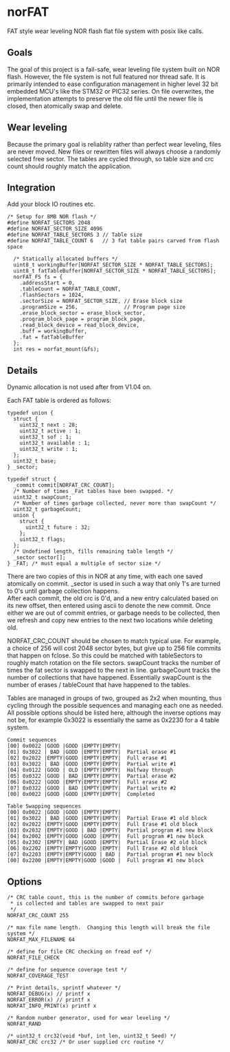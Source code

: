 # norFAT
FAT style wear leveling NOR flash flat file system with posix like calls.

## Goals

The goal of this project is a fail-safe, wear leveling file system built on NOR flash. 
However, the file system is not full featured nor thread safe.  It is primarily intended to ease configuration management in 
higher level 32 bit embedded MCU's like the STM32 or PIC32 series. On file overwrites, the
implementation attempts to preserve the old file until the newer file is closed, then
atomically swap and delete.

## Wear leveling
Because the primary goal is reliablity rather than perfect wear leveling, files are never moved.
New files or rewritten files will always choose a randomly selected free sector. 
The tables are cycled through, so table size and crc count should roughly match the 
application.

## Integration
Add your block IO routines etc.
```
/* Setup for 8MB NOR flash */
#define NORFAT_SECTORS 2048
#define NORFAT_SECTOR_SIZE 4096
#define NORFAT_TABLE_SECTORS 3 // Table size
#define NORFAT_TABLE_COUNT 6   // 3 fat table pairs carved from flash space

  /* Statically allocated buffers */
  uint8_t workingBuffer[NORFAT_SECTOR_SIZE * NORFAT_TABLE_SECTORS];
  uint8_t fatTableBuffer[NORFAT_SECTOR_SIZE * NORFAT_TABLE_SECTORS];
  norFAT_FS fs = {
    .addressStart = 0,
    .tableCount = NORFAT_TABLE_COUNT,
    .flashSectors = 1024,
    .sectorSize = NORFAT_SECTOR_SIZE, // Erase block size
    .programSize = 256,               // Program page size
    .erase_block_sector = erase_block_sector,
    .program_block_page = program_block_page,
    .read_block_device = read_block_device,
    .buff = workingBuffer,
    .fat = fatTableBuffer
  };
  int res = norfat_mount(&fs);
```

## Details

Dynamic allocation is not used after from V1.04 on.

Each FAT table is ordered as follows:
```
typedef union {
  struct {
    uint32_t next : 28;
    uint32_t active : 1;
    uint32_t sof : 1;
    uint32_t available : 1;
    uint32_t write : 1;
  };
  uint32_t base;
} _sector;

typedef struct {
  _commit commit[NORFAT_CRC_COUNT];
  /* Number of times _Fat tables have been swapped. */
  uint32_t swapCount;
  /* Number of times garbage collected, never more than swapCount */
  uint32_t garbageCount;
  union {
    struct {
      uint32_t future : 32;
    };
    uint32_t flags;
  };
  /* Undefined length, fills remaining table length */
  _sector sector[]; 
} _FAT; /* must equal a multiple of sector size */
```
There are two copies of this in NOR at any time, with each one 
saved atomically on commit.  _sector is used in such a way that 
only 1's are turned to 0's until garbage collection happens.  
After each commit, the old crc is 0'd, and a new entry calculated 
based on its new offset, then entered using ascii to denote the 
new commit.  Once either we are out of commit entries, or garbage 
needs to be collected, then we refresh and copy new entries to the 
next two locations while deleting old.

NORFAT_CRC_COUNT should be chosen to match typical use.  For example, 
a choice of 256 will cost 2048 sector bytes, but give up to 256 file
commits that happen on fclose.  So this could be matched with
tableSectors to roughly match rotation on the file sectors.  swapCount
tracks the number of times the fat sector is swapped to the next in line.
garbageCount tracks the number of collections that have happened.  Essentially
swapCount is the number of erases /  tableCount that have happened to the 
tables.

Tables are managed in groups of two, grouped as 2x2 when mounting, thus
cycling through the possible sequences and managing each one as needed.
All possible options should be listed here, although the inverse options
may not be, for example 0x3022 is essentially the same as 0x2230 for a
4 table system.

```
Commit sequences
[00] 0x0022 |GOOD |GOOD |EMPTY|EMPTY|
[01] 0x3022 | BAD |GOOD |EMPTY|EMPTY|  Partial erase #1
[02] 0x2022 |EMPTY|GOOD |EMPTY|EMPTY|  Full erase #1
[03] 0x3022 | BAD |GOOD |EMPTY|EMPTY|  Partial write #1
[04] 0x0122 |GOOD | OLD |EMPTY|EMPTY|  Halfway through
[05] 0x0322 |GOOD | BAD |EMPTY|EMPTY|  Partial erase #2
[06] 0x0222 |GOOD |EMPTY|EMPTY|EMPTY|  Full erase #2
[07] 0x0322 |GOOD | BAD |EMPTY|EMPTY|  Partial write #2
[00] 0x0022 |GOOD |GOOD |EMPTY|EMPTY|  Completed  

Table Swapping sequences
[00] 0x0022 |GOOD |GOOD |EMPTY|EMPTY|
[01] 0x3022 | BAD |GOOD |EMPTY|EMPTY|  Partial Erase #1 old block
[02] 0x2022 |EMPTY|GOOD |EMPTY|EMPTY|  Full Erase #1 old block
[03] 0x2032 |EMPTY|GOOD | BAD |EMPTY|  Partial program #1 new block
[04] 0x2002 |EMPTY|GOOD |GOOD |EMPTY|  Full program #1 new block
[05] 0x2302 |EMPTY| BAD |GOOD |EMPTY|  Partial Erase #2 old block
[06] 0x2202 |EMPTY|EMPTY|GOOD |EMPTY|  Full Erase #2 old block
[07] 0x2203 |EMPTY|EMPTY|GOOD | BAD |  Partial program #1 new block
[00] 0x2200 |EMPTY|EMPTY|GOOD |GOOD |  Full program #1 new block
```
## Options
```
/* CRC table count, this is the number of commits before garbage
 * is collected and tables are swapped to next pair
 */
NORFAT_CRC_COUNT 255

/* max file name length.  Changing this length will break the file system */
NORFAT_MAX_FILENAME 64

/* define for file CRC checking on fread eof */
NORFAT_FILE_CHECK

/* define for sequence coverage test */
NORFAT_COVERAGE_TEST

/* Print details, sprintf whatever */
NORFAT_DEBUG(x) // printf x
NORFAT_ERROR(x) // printf x
NORFAT_INFO_PRINT(x) printf x 

/* Random number generator, used for wear leveling */
NORFAT_RAND

/* uint32_t crc32(void *buf, int len, uint32_t Seed) */
NORFAT_CRC crc32 /* Or user supplied crc routine */

```

